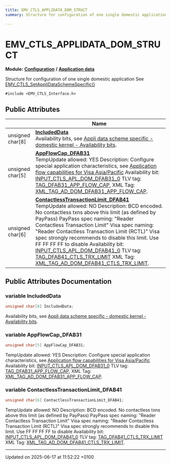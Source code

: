 ```yaml
---
title: EMV_CTLS_APPLIDATA_DOM_STRUCT
summary: Structure for configuration of one single domestic application See EMV_CTLS_SetAppliDataSchemeSpecific()

---
```


# EMV_CTLS_APPLIDATA_DOM_STRUCT

**Module:** **[Configuration](group___a_d_k___c_o_n_f_i_g_u_r_a_t_i_o_n.md)** **/** **[Application data](group___d_e_f___c_o_n_f___a_p_p_l_i.md)**



Structure for configuration of one single domestic application See [EMV_CTLS_SetAppliDataSchemeSpecific()]()


`#include <EMV_CTLS_Interface.h>`

## Public Attributes

|                | Name           |
| -------------- | -------------- |
| unsigned char[8] | **[IncludedData](struct_e_m_v___c_t_l_s___a_p_p_l_i_d_a_t_a___d_o_m___s_t_r_u_c_t.md#variable-includeddata)** <br>Availability bits, see [Appli data scheme specific - domestic kernel - Availability bits]().  |
| unsigned char[5] | **[AppFlowCap_DFAB31](struct_e_m_v___c_t_l_s___a_p_p_l_i_d_a_t_a___d_o_m___s_t_r_u_c_t.md#variable-appflowcap-dfab31)** <br>TempUpdate allowed: YES    Description: Configure special application characteristics, see [Application flow capabilities for Visa Asia/Pacific]()   Availability bit: [INPUT_CTLS_APL_DOM_DFAB31_0]()   TLV tag: [TAG_DFAB31_APP_FLOW_CAP](),    XML Tag: [XML_TAG_AD_DOM_DFAB31_APP_FLOW_CAP]().  |
| unsigned char[6] | **[ContactlessTransactionLimit_DFAB41](struct_e_m_v___c_t_l_s___a_p_p_l_i_d_a_t_a___d_o_m___s_t_r_u_c_t.md#variable-contactlesstransactionlimit-dfab41)** <br>TempUpdate allowed: NO    Description: BCD encoded. No contactless txns above this limit (as defined by PayPass)    PayPass spec naming: "Reader Contactless Transaction Limit"    Visa spec naming: "Reader Contactless Transaction Limit (RCTL)"    Visa spec strongly recommends to disable this limit.    Use FF FF FF FF to disable    Availability bit: [INPUT_CTLS_APL_DOM_DFAB41_0]()   TLV tag: [TAG_DFAB41_CTLS_TRX_LIMIT]()   XML Tag: [XML_TAG_AD_DOM_DFAB41_CTLS_TRX_LIMIT]().  |

## Public Attributes Documentation

### variable IncludedData

```cpp
unsigned char[8] IncludedData;
```

Availability bits, see [Appli data scheme specific - domestic kernel - Availability bits](). 

### variable AppFlowCap_DFAB31

```cpp
unsigned char[5] AppFlowCap_DFAB31;
```

TempUpdate allowed: YES    Description: Configure special application characteristics, see [Application flow capabilities for Visa Asia/Pacific]()   Availability bit: [INPUT_CTLS_APL_DOM_DFAB31_0]()   TLV tag: [TAG_DFAB31_APP_FLOW_CAP](),    XML Tag: [XML_TAG_AD_DOM_DFAB31_APP_FLOW_CAP](). 

### variable ContactlessTransactionLimit_DFAB41

```cpp
unsigned char[6] ContactlessTransactionLimit_DFAB41;
```

TempUpdate allowed: NO    Description: BCD encoded. No contactless txns above this limit (as defined by PayPass)    PayPass spec naming: "Reader Contactless Transaction Limit"    Visa spec naming: "Reader Contactless Transaction Limit (RCTL)"    Visa spec strongly recommends to disable this limit.    Use FF FF FF FF to disable    Availability bit: [INPUT_CTLS_APL_DOM_DFAB41_0]()   TLV tag: [TAG_DFAB41_CTLS_TRX_LIMIT]()   XML Tag: [XML_TAG_AD_DOM_DFAB41_CTLS_TRX_LIMIT](). 

-------------------------------

Updated on 2025-06-17 at 11:52:22 +0100